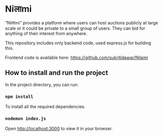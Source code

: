 # Niलाmi

“Niलाmi” provides a platform where users can host auctions publicly at large scale or it could be private to a small group of users. They can bid for anything of their interest from anywhere.

This repository includes only backend code, used express.js for building this.

Frontend code is available here: https://github.com/sukritidawar/Nilami

## How to install and run the project

In the project directory, you can run:

### `npm install`

To install all the required dependencies.

### `nodemon index.js`

Open [http://localhost:3000](http://localhost:3000) to view it in your browser.










